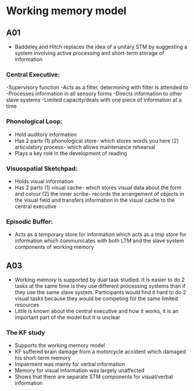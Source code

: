 # Working memory model

## A01
- Baddeley and Hitch replaces the idea of a unitary STM by suggesting a system involving active processing and short-term storage of information

### Central Executive:
-Supervisory function
-Acts as a filter, determining with filter is attended to
-Processes information in all sensory forms
-Directs information to other slave systems
-Limited capacity/deals with one piece of information at a time

### Phonological Loop:
- Hold auditory information
- Has 2 parts (1) phonological store- which stores words you here (2) articulatory process- which allows maintenance rehearsal
- Plays a key role in the development of reading

### Visuospatial Sketchpad:
- Holds visual information
- Has 2 parts (1) visual cache- which stores visual data about the form and colour (2) the inner scribe- records the arrangement of objects in the visual field and transfers information in the visual cache to the central executive

### Episodic Buffer:
- Acts as a temporary store for information which acts as a tmp store for information which communicates with both LTM and the slave system components of working memory

## A03

- Working memory is supported by dual task studied. It is easier to do 2 tasks at the same time is they use different processing systems than if they use the same slave system. Participants would find it hard to do 2 visual tasks because they would be competing for the same limited resources
- Little is known about the central executive and how it works, it is an important part of the model but it is unclear

### The KF study
- Supports the working memory model
- KF suffered brain damage from a motorcycle accident which damaged his short-term memory
- Impairment was mainly for verbal information
- Memory for visual information was largely unaffected
- Shows that there are separate STM components for visual/verbal information
